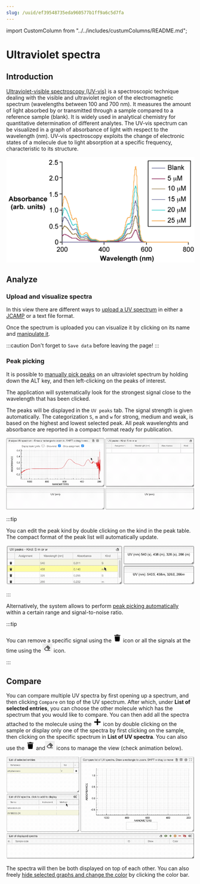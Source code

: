 ```yaml
---
slug: /uuid/ef39548735eda960577b1ff9a6c5d7fa
---
```


import CustomColumn from "../../includes/custumColumns/README.md";

# Ultraviolet spectra

## Introduction

[Ultraviolet-visible spectroscopy (UV-vis)](https://en.wikipedia.org/wiki/Ultraviolet%E2%80%93visible_spectroscopy) is a spectroscopic technique dealing with the visible and ultraviolet region of the electromagnetic spectrum (wavelengths between 100 and 700 nm). It measures the amount of light absorbed by or transmitted through a sample compared to a reference sample (blank). It is widely used in analytical chemistry for quantitative determination of different analytes. The UV-vis spectrum can be visualized in a graph of absorbance of light with respect to the wavelength (nm). UV-vis spectroscopy exploits the change of electronic states of a molecule due to light absorption at a specific frequency, characteristic to its structure.

![spectrum](UV_spectrum.jpg)

## Analyze

### Upload and visualize spectra

In this view there are different ways to [upload a UV spectrum](../includes/upload/README.md) in either a [JCAMP](../includes/jcamp/README.md) or a text file format.

Once the spectrum is uploaded you can visualize it by clicking on its name and [manipulate it](../includes/manipulate/README.md).

:::caution
Don't forget to `Save data` before leaving the page!
:::

### Peak picking

It is possible to [manually pick peaks](../includes/peakpick/README.md) on an ultraviolet spectrum by holding down the ALT key, and then left-clicking on the peaks of interest.

The application will systematically look for the strongest signal close to the wavelength that has been clicked.

The peaks will be displayed in the `UV peaks`
tab. The signal strength is given automatically. The categorization `S`, `m` and `w` for strong, medium and weak, is based on the highest and lowest selected peak. All peak wavelenghts and absorbance are reported in a compact format ready for publication.

![peak picking](peakPick.gif)

:::tip

You can edit the peak kind by double clicking on the kind in the peak table. The compact format of the peak list will automatically update.

![change kind](change-kind.gif)

:::

Alternatively, the system allows to perform [peak picking automatically](../includes/autopick/README.md) within a certain range and signal-to-noise ratio.

:::tip

You can remove a specific signal using the ![trash](trash.png) icon or all the signals at the time using the ![delete](delete.png) icon.

:::

## Compare

You can compare multiple UV spectra by first opening up a spectrum, and then clicking `Compare` on top of the UV spectrum.
After which, under **List of selected entries**, you can choose the other molecule which has the spectrum that you would like to compare. You can then add all the spectra attached to the molecule using the ![plus](plus.png) icon by double clicking on the sample or display only one of the spectra by first clicking on the sample, then clicking on the specific spectrum in **List of UV spectra**. You can also use the ![trash](trash.png) and![delete](delete.png) icons to manage the view (check animation below).

![display](display.gif)

The spectra will then be both displayed on top of each other. You can also freely [hide selected graphs and change the color](../includes/showhide/README.md) by clicking the color bar.

<CustomColumn/>
